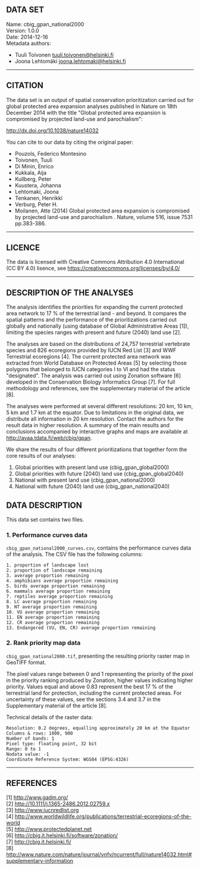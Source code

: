 ## DATA SET

Name: cbig_gpan_national2000  
Version: 1.0.0  
Date: 2014-12-16  
Metadata authors:  
+ Tuuli Toivonen <tuuli.toivonen@helsinki.fi>
+ Joona Lehtomäki <joona.lehtomaki@helsinki.fi>

******************************

## CITATION

The data set is an output of spatial conservation prioritization carried out for global protected
area expansion analyses published in Nature on 18th December 2014 with the title "Global protected
area expansion is compromised by projected land-use and parochialism":

http://dx.doi.org/10.1038/nature14032

You can cite to our data by citing the original paper:

  - Pouzols, Federico Montesino
  - Toivonen, Tuuli
  - Di Minin, Enrico
  - Kukkala, Aija
  - Kullberg, Peter
  - Kuustera, Johanna
  - Lehtomaki, Joona
  - Tenkanen, Henrikki
  - Verburg, Peter H.
  - Moilanen, Atte
 (2014) Global protected area expansion is compromised by projected land-use and parochialism
. Nature, volume 516, issue 7531 pp.383-386. 

******************************

## LICENCE

The data is licensed with Creative Commons Attribution 4.0 International (CC BY 4.0) lisence, see
https://creativecommons.org/licenses/by/4.0/

******************************

## DESCRIPTION OF THE ANALYSES

The analysis identifies the priorities for expanding the current protected area network to 17 % of
the terrestrial land - and beyond. It compares the spatial patterns and the performance of the
prioritizations carried out globally and nationally (using database of Global Administrative Areas
[1]), limiting the species ranges with present and future (2040) land use [2].

The analyses are based on the distributions of 24,757 terrestrial vertebrate species and 826
ecoregions provided by IUCN Red List [3] and WWF Terrestrial ecoregions [4]. The current protected
area network was extracted from World Database on Protected Areas [5] by selecting those polygons
that belonged to IUCN categories I to VI and had the status "designated". The analysis was carried
out using Zonation software [6] developed in the Conservation Biology Informatics Group [7]. For
full methodology and references, see the supplementary material of the article [8].

The analyses were performed at several different resolutions: 20 km, 10 km, 5 km and 1.7 km at the
equator.  Due to limitations in the original data, we distribute all information in 20 km
resolution. Contact the authors for the result data in higher resolution. A summary of the main
results and conclusions accompanied by interactive graphs and maps are available at
http://avaa.tdata.fi/web/cbig/gpan.

We share the results of four different prioritizations that together form the core results of our
analyses:

1. Global priorities with present land use (cbig_gpan_global2000)
2. Global priorities with future (2040) land use (cbig_gpan_global2040)
3. National with present land use (cbig_gpan_national2000)
4. National with future (2040) land use (cbig_gpan_national2040)

## DATA DESCRIPTION

This data set contains two files.
 
### 1. Performance curves data

`cbig_gpan_national2000_curves.csv`, contains the performance curves data of the analysis.
The CSV file has the following columns:

    1. proportion of landscape lost
    2. proportion of landscape remaining
    3. average proportion remaining
    4. amphibians average proportion remaining
    5. birds average proportion remaining
    6. mammals average proportion remaining
    7. reptiles average proportion remaining
    8. LC average proportion remaining
    9. NT average proportion remaining
    10. VU average proportion remaining
    11. EN average proportion remaining
    12. CR average proportion remaining
    13. Endangered (VU, EN, CR) average proportion remaining

### 2. Rank priority map data

`cbig_gpan_national2000.tif`, presenting the resulting priority raster map in GeoTIFF format.

The pixel values range between 0 and 1 representing the priority of the pixel in the priority
ranking produced by Zonation, higher values indicating higher priority. Values equal and above 0.83
represent the best 17 % of the terrestrial land for protection, including the current protected
areas. For uncertainty of these values, see the sections 3.4 and 3.7 in the Supplementary material
of the article [8].

Technical details of the raster data:

    Resolution: 0.2 degrees, equalling approximately 20 km at the Equator
    Columns & rows: 1800, 900
    Number of bands: 1
    Pixel type: floating point, 32 bit
    Range: 0 to 1
    Nodata value: -1
    Coordinate Reference System: WGS84 (EPSG:4326)

******************************

## REFERENCES

[1] http://www.gadm.org/  
[2] http://10.1111/j.1365-2486.2012.02759.x  
[3] http://www.iucnredlist.org  
[4] http://www.worldwildlife.org/publications/terrestrial-ecoregions-of-the-world  
[5] http://www.protectedplanet.net  
[6] http://cbig.it.helsinki.fi/software/zonation/  
[7] http://cbig.it.helsinki.fi/  
[8] http://www.nature.com/nature/journal/vnfv/ncurrent/full/nature14032.html#supplementary-information  
